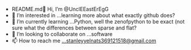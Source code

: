 - README.md👋 Hi, I’m @UnclEEastErEgG
- 👀 I’m interested in ...learning more about what exactly github does?
- 🌱 I’m currently learning ...Python, well the zenofpython to be exact (not sure what the differences between sparse and flat?
- 💞️ I’m looking to collaborate on ...software
- 📫 How to reach me ...stanleyyelnats369121518@gmail.com

<!---
UnclEEastErEgG/UnclEEastErEgG is a ✨ special ✨ repository because its `README.md` (this file) appears on your GitHub profile.
You can click the Preview link to take a look at your changes.
--->

